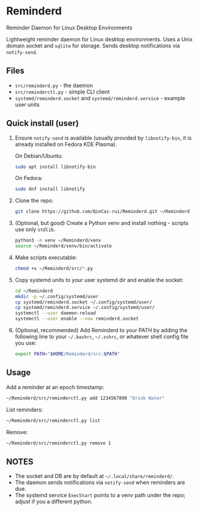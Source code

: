 # Reminderd

Reminder Daemon for Linux Desktop Environments

Lightweight reminder daemon for Linux desktop environments. Uses a Unix domain socket and `sqlite` for storage. Sends desktop notifications via `notify-send`.

## Files

- `src/reminderd.py` - the daemon
- `src/reminderctl.py` - simple CLI client
- `systemd/reminderd.socket` and `systemd/reminderd.service` - example user units

## Quick install (user)

1. Ensure `notify-send` is available (usually provided by `libnotify-bin`, it is already installed on Fedora KDE Plasma).

   On Debian/Ubuntu:

   ```bash
   sudo apt install libnotify-bin
   ```

   On Fedora:

   ```bash
   sudo dnf install libnotify
   ```

2. Clone the repo:

   ```bash
   git clone https://github.com/QinCai-rui/Reminderd.git ~/Reminderd
   ```

3. (Optional, but good) Create a Python venv and install nothing - scripts use only `stdlib`.

   ```bash
   python3 -m venv ~/Reminderd/venv
   source ~/Reminderd/venv/bin/activate
   ```

4. Make scripts executable:

   ```bash
   chmod +x ~/Reminderd/src/*.py
   ```

5. Copy systemd units to your user systemd dir and enable the socket:

   ```bash
   cd ~/Reminderd
   mkdir -p ~/.config/systemd/user
   cp systemd/reminderd.socket ~/.config/systemd/user/
   cp systemd/reminderd.service ~/.config/systemd/user/
   systemctl --user daemon-reload
   systemctl --user enable --now reminderd.socket
   ```

6. (Optional, recommended) Add Reminderd to your PATH by adding the following line to your `~/.bashrc`, `~/.zshrc`, or whatever shell config file you use:

   ```bash
   export PATH="$HOME/Reminderd/src:$PATH"
   ```

## Usage

Add a reminder at an epoch timestamp:

   ```bash
   ~/Reminderd/src/reminderctl.py add 1234567890 "Drink Water"
   ```

List reminders:

   ```bash
   ~/Reminderd/src/reminderctl.py list
   ```

Remove:

   ```bash
   ~/Reminderd/src/reminderctl.py remove 1
   ```

## NOTES

- The socket and DB are by default at `~/.local/share/reminderd/`.
- The daemon sends notifications via `notify-send` when reminders are due.
- The systemd service `ExecStart` points to a venv path under the repo; adjust if you a different python.